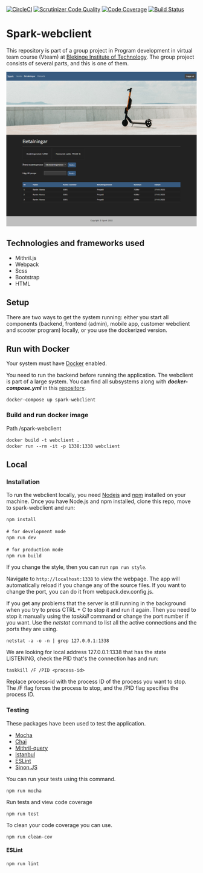 [![CircleCI](https://dl.circleci.com/status-badge/img/gh/Rahn20/spark-webclient/tree/main.svg?style=svg)](https://dl.circleci.com/status-badge/redirect/gh/Rahn20/spark-webclient/tree/main)
[![Scrutinizer Code Quality](https://scrutinizer-ci.com/g/Rahn20/spark-webclient/badges/quality-score.png?b=main)](https://scrutinizer-ci.com/g/Rahn20/spark-webclient/?branch=main)
[![Code Coverage](https://scrutinizer-ci.com/g/Rahn20/spark-webclient/badges/coverage.png?b=main)](https://scrutinizer-ci.com/g/Rahn20/spark-webclient/?branch=main)
[![Build Status](https://scrutinizer-ci.com/g/Rahn20/spark-webclient/badges/build.png?b=main)](https://scrutinizer-ci.com/g/Rahn20/spark-webclient/build-status/main)


# Spark-webclient

This repository is part of a group project in Program development in virtual team course (Vteam) at [Blekinge Institute of Technology](https://www.bth.se/). The group project consists of several parts, and this is one of them.

![Payment page](docs/paymentPage.png)

## Technologies and frameworks used
* Mithril.js
* Webpack
* Scss
* Bootstrap
* HTML


## Setup

There are two ways to get the system running: either you start all components (backend, frontend (admin), mobile app, customer webclient and scooter program) locally, or you use the dockerized version.


## Run with Docker

Your system must have [Docker](https://www.docker.com/get-started/) enabled.

You need to run the backend before running the application. The webclient is part of a large system. You can find all subsystems along with ***docker-compose.yml*** in this [repository](https://github.com/sumca252/spark).

```
docker-compose up spark-webclient
```

### Build and run docker image

Path /spark-webclient

```
docker build -t webclient .
docker run --rm -it -p 1338:1338 webclient
```

## Local

### Installation

To run the webclient locally, you need [Nodejs](https://nodejs.org/en/download/) and [npm](https://docs.npmjs.com/downloading-and-installing-node-js-and-npm) installed on your machine. Once you have Node.js and npm installed, clone this repo, move to spark-webclient and run:

```
npm install

# for development mode
npm run dev

# for production mode
npm run build
```

If you change the style, then you can run ```npm run style```.

Navigate to ```http://localhost:1338``` to view the webpage. The app will automatically reload if you change any of the source files. If you want to change the port, you can do it from webpack.dev.config.js.

If you get any problems that the server is still running in the background when you try to press CTRL + C to stop it and run it again. Then you need to stop it manually using the *taskkill* command or change the port number if you want. Use the *netstat* command to list all the active connections and the ports they are using. 

```
netstat -a -o -n | grep 127.0.0.1:1338
```

We are looking for local address 127.0.0.1:1338 that has the state LISTENING, check the PID that's the connection has and run:

```
taskkill /F /PID <process-id>
```

Replace process-id with the process ID of the process you want to stop. The /F flag forces the process to stop, and the /PID flag specifies the process ID.

### Testing

These packages have been used to test the application.
* [Mocha](https://www.npmjs.com/package/mocha)
* [Chai](https://www.npmjs.com/package/chai)
* [Mithril-query](https://www.npmjs.com/package/mithril-query)
* [Istanbul](https://www.npmjs.com/package/nyc)
* [ESLint](https://www.npmjs.com/package/eslint)
* [Sinon.JS](https://www.npmjs.com/package/sinon)

You can run your tests using this command.
```
npm run mocha
```

Run tests and view code coverage
```
npm run test
```

To clean your code coverage you can use.
```
npm run clean-cov
```

#### ESLint

```
npm run lint
```
